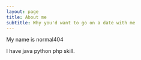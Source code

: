 ```yaml
---
layout: page
title: About me
subtitle: Why you'd want to go on a date with me
---
```


My name is normal404

I have java python php skill.


